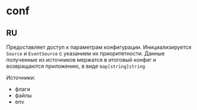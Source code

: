 # conf
## RU
Предоставляет доступ к параметрам конфигурации.
Инициализируется `Source` и `EventSource` с указанием их приоритетности.
Данные полученные из источников мержатся в итоговый конфиг и возвращаются приложению, в виде `map[string]string`

Источники:
* флаги 
* файлы
* env

